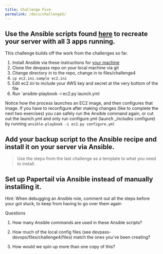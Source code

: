 ```yaml
---
title: Challenge Five
permalink: /docs/challenge5/
---
```


## Use the Ansible scripts found [here](https://github.com/LEARNAcademy/devpass-devops/tree/master/files/challenge4) to recreate your server with all 3 apps running. 

This challenge builds off the work from the challenges so far. 

1. Install Ansible via these instructions for [your machine](https://docs.Ansible.com/Ansible/latest/installation_guide/intro_installation.html)
1. Clone the devpass repo on your local machine via git
1. Change directory in to the repo, change in to files/challenge4
1. `cp ec2.ini.sample ec2.ini` 
1. Edit ec2.ini to include your AWS key and secret at the very bottom of the file
1. Run `ansible-playbook -i ec2.py launch.yml

Notice how the process launches an EC2 image, and then configures that image. If you have to reconfigure after making changes (like to complete the next two exercises) you can safely run the Ansible command again, or cut out the launch.yml and only run configure.yml (launch __includes_ configure) by running `ansible-playbook -i ec2.py configure.yml`

## Add your backup script to the Ansible recipe and install it on your server via Ansible. 

> Use the steps from the last challenge as a template to what you need to install.

## Set up Papertail via Ansible instead of manually installing it.

Hint: When debugging an Ansible role, comment out all the steps before your got stuck, to keep from having to go over them again

Questions

1) How many Ansible _commands_ are used in these Ansible scripts?

2) How much of the local config files (see devpass-devops/files/challenge4/files) match the ones you've been creating?

3) How would we spin up more than one copy of this?

